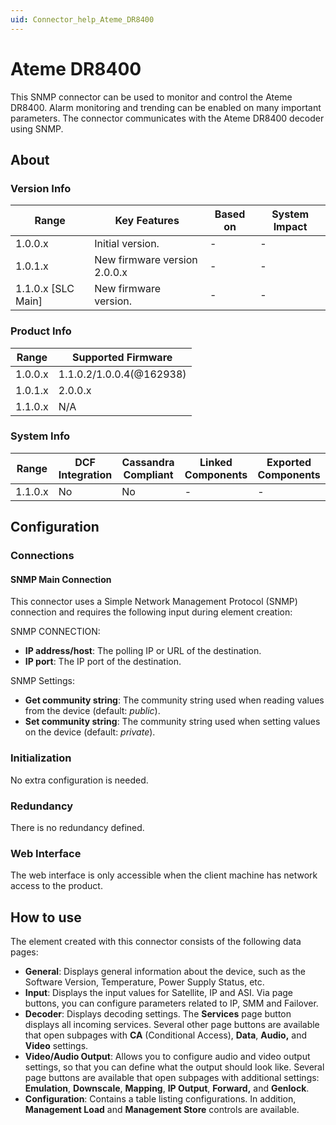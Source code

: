 ```yaml
---
uid: Connector_help_Ateme_DR8400
---
```


# Ateme DR8400

This SNMP connector can be used to monitor and control the Ateme DR8400. Alarm monitoring and trending can be enabled on many important parameters. The connector communicates with the Ateme DR8400 decoder using SNMP.

## About

### Version Info

| **Range**            | **Key Features**             | **Based on** | **System Impact** |
|----------------------|------------------------------|--------------|-------------------|
| 1.0.0.x              | Initial version.             | \-           | \-                |
| 1.0.1.x              | New firmware version 2.0.0.x | \-           | \-                |
| 1.1.0.x \[SLC Main\] | New firmware version.        | \-           | \-                |

### Product Info

| **Range** | **Supported Firmware**   |
|-----------|--------------------------|
| 1.0.0.x   | 1.1.0.2/1.0.0.4(@162938) |
| 1.0.1.x   | 2.0.0.x                  |
| 1.1.0.x   | N/A                      |

### System Info

| **Range** | **DCF Integration** | **Cassandra Compliant** | **Linked Components** | **Exported Components** |
|-----------|---------------------|-------------------------|-----------------------|-------------------------|
| 1.1.0.x   | No                  | No                      | \-                    | \-                      |

## Configuration

### Connections

#### SNMP Main Connection

This connector uses a Simple Network Management Protocol (SNMP) connection and requires the following input during element creation:

SNMP CONNECTION:

- **IP address/host**: The polling IP or URL of the destination.
- **IP port**: The IP port of the destination.

SNMP Settings:

- **Get community string**: The community string used when reading values from the device (default: *public*).
- **Set community string**: The community string used when setting values on the device (default: *private*).

### Initialization

No extra configuration is needed.

### Redundancy

There is no redundancy defined.

### Web Interface

The web interface is only accessible when the client machine has network access to the product.

## How to use

The element created with this connector consists of the following data pages:

- **General**: Displays general information about the device, such as the Software Version, Temperature, Power Supply Status, etc.
- **Input**: Displays the input values for Satellite, IP and ASI. Via page buttons, you can configure parameters related to IP, SMM and Failover.
- **Decoder**: Displays decoding settings. The **Services** page button displays all incoming services. Several other page buttons are available that open subpages with **CA** (Conditional Access), **Data**, **Audio,** and **Video** settings.
- **Video/Audio Output**: Allows you to configure audio and video output settings, so that you can define what the output should look like. Several page buttons are available that open subpages with additional settings: **Emulation**, **Downscale**, **Mapping**, **IP Output**, **Forward,** and **Genlock**.
- **Configuration**: Contains a table listing configurations. In addition, **Management Load** and **Management Store** controls are available.
